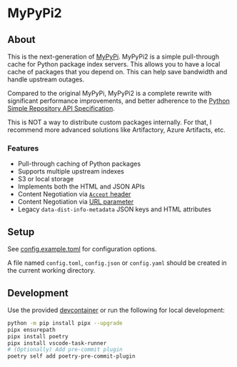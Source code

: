 # MyPyPi2

## About

This is the next-generation of [MyPyPi](https://github.com/nathanvaughn/mypypi).
MyPyPi2 is a simple pull-through cache for Python package index servers.
This allows you to have a local cache of packages that you depend on.
This can help save bandwidth and handle upstream outages.

Compared to the original MyPyPi, MyPyPi2 is a complete rewrite with significant
performance improvements, and better adherence to the
[Python Simple Repository API Specification](https://packaging.python.org/en/latest/specifications/simple-repository-api).

This is NOT a way to distribute custom packages internally.
For that, I recommend more advanced solutions like Artifactory, Azure Artifacts, etc.

### Features

- Pull-through caching of Python packages
- Supports multiple upstream indexes
- S3 or local storage
- Implements both the HTML and JSON APIs
- Content Negotiation via [`Accept` header](https://packaging.python.org/en/latest/specifications/simple-repository-api/#content-types)
- Content Negotiation via [URL parameter](https://packaging.python.org/en/latest/specifications/simple-repository-api/#url-parameter)
- Legacy `data-dist-info-metadata` JSON keys and HTML attributes

## Setup

See [config.example.toml](config.example.toml) for configuration options.

A file named `config.toml`, `config.json` or `config.yaml` should be created
in the current working directory.

## Development

Use the provided [devcontainer](https://containers.dev/)
or run the following for local development:

```bash
python -m pip install pipx --upgrade
pipx ensurepath
pipx install poetry
pipx install vscode-task-runner
# (Optionally) Add pre-commit plugin
poetry self add poetry-pre-commit-plugin
```
